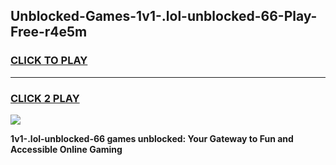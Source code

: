 
## Unblocked-Games-1v1-.lol-unblocked-66-Play-Free-r4e5m
<h3>
<a href="https://premium76.site?title=1v1-.lol-unblocked-66&ref=21A">CLICK TO PLAY</a></h3>
<hr>

<h3>
<a href="https://premium76.site?title=1v1-.lol-unblocked-66&ref=21A">CLICK 2 PLAY</a>
  
</h3>

<a href="https://premium76.site?title=1v1-.lol-unblocked-66&ref=21A"><img src="https://clearcache.store/games.png"></a>


**1v1-.lol-unblocked-66 games unblocked: Your Gateway to Fun and Accessible Online Gaming**
